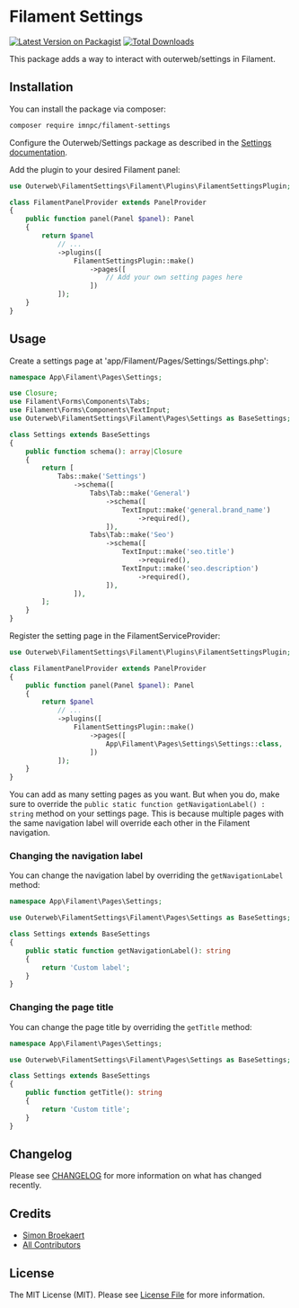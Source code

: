 # Filament Settings

[![Latest Version on Packagist](https://img.shields.io/packagist/v/outerweb/filament-settings.svg?style=flat-square)](https://packagist.org/packages/outerweb/filament-settings)
[![Total Downloads](https://img.shields.io/packagist/dt/outerweb/filament-settings.svg?style=flat-square)](https://packagist.org/packages/outerweb/filament-settings)

This package adds a way to interact with outerweb/settings in Filament.

## Installation

You can install the package via composer:

```bash
composer require imnpc/filament-settings
```

Configure the Outerweb/Settings package as described in the [Settings documentation](https://github.com/outer-web/settings).

Add the plugin to your desired Filament panel:

```php
use Outerweb\FilamentSettings\Filament\Plugins\FilamentSettingsPlugin;

class FilamentPanelProvider extends PanelProvider
{
    public function panel(Panel $panel): Panel
    {
        return $panel
            // ...
            ->plugins([
                FilamentSettingsPlugin::make()
                    ->pages([
                        // Add your own setting pages here
                    ])
            ]);
    }
}
```

## Usage

Create a settings page at 'app/Filament/Pages/Settings/Settings.php':

```php
namespace App\Filament\Pages\Settings;

use Closure;
use Filament\Forms\Components\Tabs;
use Filament\Forms\Components\TextInput;
use Outerweb\FilamentSettings\Filament\Pages\Settings as BaseSettings;

class Settings extends BaseSettings
{
    public function schema(): array|Closure
    {
        return [
            Tabs::make('Settings')
                ->schema([
                    Tabs\Tab::make('General')
                        ->schema([
                            TextInput::make('general.brand_name')
                                ->required(),
                        ]),
                    Tabs\Tab::make('Seo')
                        ->schema([
                            TextInput::make('seo.title')
                                ->required(),
                            TextInput::make('seo.description')
                                ->required(),
                        ]),
                ]),
        ];
    }
}
```

Register the setting page in the FilamentServiceProvider:

```php
use Outerweb\FilamentSettings\Filament\Plugins\FilamentSettingsPlugin;

class FilamentPanelProvider extends PanelProvider
{
    public function panel(Panel $panel): Panel
    {
        return $panel
            // ...
            ->plugins([
                FilamentSettingsPlugin::make()
                    ->pages([
                        App\Filament\Pages\Settings\Settings::class,
                    ])
            ]);
    }
}
```

You can add as many setting pages as you want. But when you do, make sure to override the `public static function getNavigationLabel() : string` method on your settings page. This is because multiple pages with the same navigation label will override each other in the Filament navigation.

### Changing the navigation label

You can change the navigation label by overriding the `getNavigationLabel` method:

```php
namespace App\Filament\Pages\Settings;

use Outerweb\FilamentSettings\Filament\Pages\Settings as BaseSettings;

class Settings extends BaseSettings
{
    public static function getNavigationLabel(): string
    {
        return 'Custom label';
    }
}
```

### Changing the page title

You can change the page title by overriding the `getTitle` method:

```php
namespace App\Filament\Pages\Settings;

use Outerweb\FilamentSettings\Filament\Pages\Settings as BaseSettings;

class Settings extends BaseSettings
{
    public function getTitle(): string
    {
        return 'Custom title';
    }
}
```

## Changelog

Please see [CHANGELOG](CHANGELOG.md) for more information on what has changed recently.

## Credits

- [Simon Broekaert](https://github.com/SimonBroekaert)
- [All Contributors](../../contributors)

## License

The MIT License (MIT). Please see [License File](LICENSE.md) for more information.

